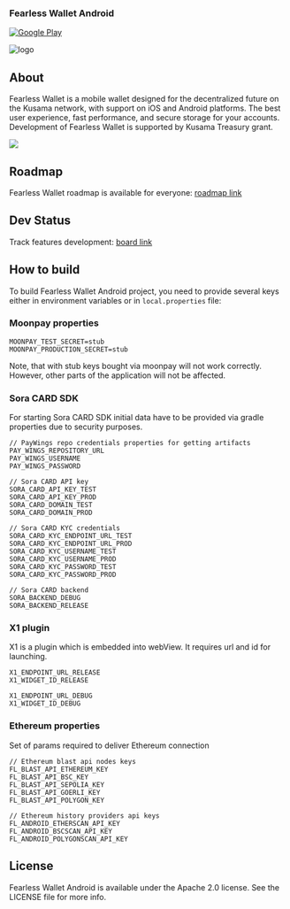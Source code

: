 ### Fearless Wallet Android
[![Google Play](https://img.shields.io/badge/Google%20Play-Android-green?logo=google%20play)](https://play.google.com/store/apps/details?id=jp.co.soramitsu.fearless)

![logo](/docs/fearlesswallet_promo.png)

## About
Fearless Wallet is a mobile wallet designed for the decentralized future on the Kusama network, with support on iOS and Android platforms. The best user experience, fast performance, and secure storage for your accounts. Development of Fearless Wallet is supported by Kusama Treasury grant.

[![](https://img.shields.io/twitter/follow/FearlessWallet?label=Follow&style=social)](https://twitter.com/FearlessWallet)

## Roadmap
Fearless Wallet roadmap is available for everyone: [roadmap link](https://soramitsucoltd.aha.io/shared/97bc3006ee3c1baa0598863615cf8d14)

## Dev Status
Track features development: [board link](https://soramitsucoltd.aha.io/shared/343e5db57d53398e3f26d0048158c4a2)

## How to build

To build Fearless Wallet Android project, you need to provide several keys either in environment variables or in `local.properties` file:

### Moonpay properties
``` 
MOONPAY_TEST_SECRET=stub
MOONPAY_PRODUCTION_SECRET=stub
```

Note, that with stub keys bought via moonpay will not work correctly. However, other parts of the application will not be affected.

### Sora CARD SDK

For starting Sora CARD SDK initial data have to be provided via gradle properties due to security purposes.

````
// PayWings repo credentials properties for getting artifacts
PAY_WINGS_REPOSITORY_URL
PAY_WINGS_USERNAME
PAY_WINGS_PASSWORD

// Sora CARD API key
SORA_CARD_API_KEY_TEST
SORA_CARD_API_KEY_PROD
SORA_CARD_DOMAIN_TEST
SORA_CARD_DOMAIN_PROD

// Sora CARD KYC credentials
SORA_CARD_KYC_ENDPOINT_URL_TEST
SORA_CARD_KYC_ENDPOINT_URL_PROD
SORA_CARD_KYC_USERNAME_TEST
SORA_CARD_KYC_USERNAME_PROD
SORA_CARD_KYC_PASSWORD_TEST
SORA_CARD_KYC_PASSWORD_PROD

// Sora CARD backend
SORA_BACKEND_DEBUG
SORA_BACKEND_RELEASE
````

### X1 plugin

X1 is a plugin which is embedded into webView. It requires url and id for launching.

````
X1_ENDPOINT_URL_RELEASE
X1_WIDGET_ID_RELEASE

X1_ENDPOINT_URL_DEBUG
X1_WIDGET_ID_DEBUG
````

### Ethereum properties

Set of params required to deliver Ethereum connection

````
// Ethereum blast api nodes keys
FL_BLAST_API_ETHEREUM_KEY
FL_BLAST_API_BSC_KEY
FL_BLAST_API_SEPOLIA_KEY
FL_BLAST_API_GOERLI_KEY
FL_BLAST_API_POLYGON_KEY

// Ethereum history providers api keys
FL_ANDROID_ETHERSCAN_API_KEY
FL_ANDROID_BSCSCAN_API_KEY
FL_ANDROID_POLYGONSCAN_API_KEY
````

## License
Fearless Wallet Android is available under the Apache 2.0 license. See the LICENSE file for more info.

